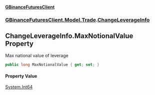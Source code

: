 #### [GBinanceFuturesClient](./index.md 'index')
### [GBinanceFuturesClient.Model.Trade](./GBinanceFuturesClient-Model-Trade.md 'GBinanceFuturesClient.Model.Trade').[ChangeLeverageInfo](./GBinanceFuturesClient-Model-Trade-ChangeLeverageInfo.md 'GBinanceFuturesClient.Model.Trade.ChangeLeverageInfo')
## ChangeLeverageInfo.MaxNotionalValue Property
Max national value of leverage  
```csharp
public long MaxNotionalValue { get; set; }
```
#### Property Value
[System.Int64](https://docs.microsoft.com/en-us/dotnet/api/System.Int64 'System.Int64')  
